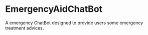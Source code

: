# EmergencyAidChatBot
A emergency ChatBot designed to provide users some emergency treatment advices. 
